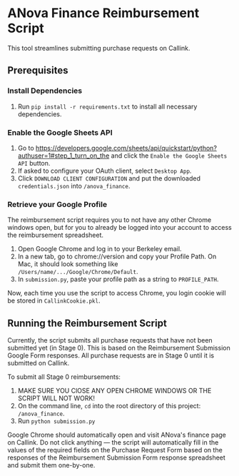 # ANova Finance Reimbursement Script
This tool streamlines submitting purchase requests on Callink.

## Prerequisites

### Install Dependencies
1. Run `pip install -r requirements.txt` to install all necessary dependencies.


### Enable the Google Sheets API
1. Go to https://developers.google.com/sheets/api/quickstart/python?authuser=1#step_1_turn_on_the and click the `Enable the Google Sheets API` button.
2. If asked to configure your OAuth client, select `Desktop App`.
3. Click `DOWNLOAD CLIENT CONFIGURATION` and put the downloaded `credentials.json` into `/anova_finance`.

### Retrieve your Google Profile
The reimbursement script requires you to not have any other Chrome windows open, but for you to already be logged into your account to access the reimbursement spreadsheet.

1. Open Google Chrome and log in to your Berkeley email.
2. In a new tab, go to chrome://version and copy your Profile Path. On Mac, it should look something like `/Users/name/.../Google/Chrome/Default`.
3. In `submission.py`, paste your profile path as a string to `PROFILE_PATH`.

Now, each time you use the script to access Chrome, you login cookie will be stored in `CallinkCookie.pkl`.

## Running the Reimbursement Script
Currently, the script submits all purchase requests that have not been submitted yet (in Stage 0). This is based on the Reimbursement Submission Google Form responses. All purchase requests are in Stage 0 until it is submitted on Callink.

To submit all Stage 0 reimbursements:
1. MAKE SURE YOU ClOSE ANY OPEN CHROME WINDOWS OR THE SCRIPT WILL NOT WORK!
2. On the command line, `cd` into the root directory of this project: `/anova_finance`.
3. Run `python submission.py`

Google Chrome should automatically open and visit ANova's finance page on Callink. Do not click anything — the script will automatically fill in the values of the required fields on the Purchase Request Form based on the responses of the Reimbursement Submission Form response spreadsheet and submit them one-by-one.